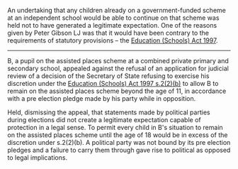 An undertaking that any children already on a government-funded scheme at an independent school would be able to continue on that scheme was held not to have generated a legitimate expectation. One of the reasons given by Peter Gibson LJ was that it would have been contrary to the requirements of statutory provisions – the [Education (Schools) Act 1997](https://www.legislation.gov.uk/ukpga/1997/59/contents).

---

B, a pupil on the assisted places scheme at a combined private primary and secondary school, appealed against the refusal of an application for judicial review of a decision of the Secretary of State refusing to exercise his discretion under the [Education (Schools) Act 1997 s.2(2)(b)](https://uk.westlaw.com/Document/IAC02B9A0E44F11DA8D70A0E70A78ED65/View/FullText.html?originationContext=document&transitionType=DocumentItem&ppcid=e3978d2c50e643ada9d9fbe9a656da45&contextData=(sc.Default)) to allow B to remain on the assisted places scheme beyond the age of 11, in accordance with a pre election pledge made by his party while in opposition.

Held, dismissing the appeal, that statements made by political parties during elections did not create a legitimate expectation capable of protection in a legal sense. To permit every child in B's situation to remain on the assisted places scheme until the age of 18 would be in excess of the discretion under s.2(2)(b). A political party was not bound by its pre election pledges and a failure to carry them through gave rise to political as opposed to legal implications.